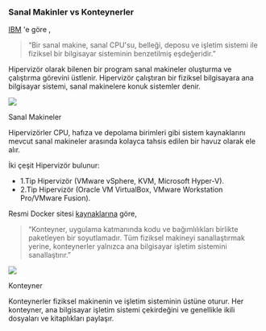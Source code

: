 
### Sanal Makinler vs Konteynerler

 [IBM](https://www.ibm.com/cloud/learn/virtual-machines) 'e göre ,

> “Bir sanal makine, sanal CPU'su, belleği, deposu ve işletim sistemi ile fiziksel bir bilgisayar sisteminin benzetilmiş eşdeğeridir.”

Hipervizör olarak bilenen bir program sanal makineler oluşturma ve çalıştırma görevini üstlenir. Hipervizör çalıştıran bir fiziksel bilgisayara ana bilgisayar sistemi, sanal makinelere konuk sistemler denir.
 
![](https://www.freecodecamp.org/news/content/images/2020/07/vm.svg)

Sanal Makineler 

Hipervizörler CPU, hafıza ve depolama birimleri gibi sistem kaynaklarını mevcut sanal makineler arasında kolayca tahsis edilen bir havuz olarak ele alır.

İki çeşit Hipervizör bulunur:

-   1.Tip Hipervizör (VMware vSphere, KVM, Microsoft Hyper-V).
-   2.Tip Hipervizör (Oracle VM VirtualBox, VMware Workstation Pro/VMware Fusion).

Resmi Docker sitesi [kaynaklarına](https://www.docker.com/resources/what-container)  göre,

> “Konteyner, uygulama katmanında kodu ve bağımlılıkları birlikte paketleyen bir soyutlamadır. Tüm fiziksel makineyi sanallaştırmak yerine, konteynerler yalnızca ana bilgisayar işletim sistemini sanallaştırır.”

  

![](https://www.freecodecamp.org/news/content/images/2020/07/container.svg)

Konteyner

Konteynerler fiziksel makinenin ve işletim sisteminin üstüne oturur. Her konteyner, ana bilgisayar işletim sistemi çekirdeğini ve genellikle ikili dosyaları ve kitaplıkları paylaşır.

